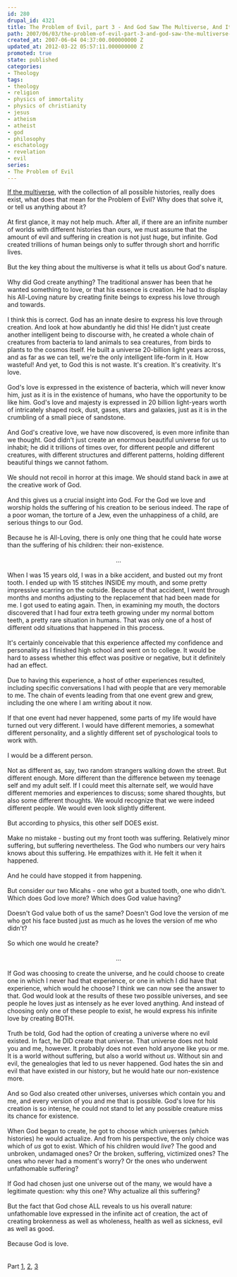 ```yaml
---
id: 280
drupal_id: 4321
title: The Problem of Evil, part 3 - And God Saw The Multiverse, And It Was Good
path: 2007/06/03/the-problem-of-evil-part-3-and-god-saw-the-multiverse-and-it-was-good
created_at: 2007-06-04 04:37:00.000000000 Z
updated_at: 2012-03-22 05:57:11.000000000 Z
promoted: true
state: published
categories:
- Theology
tags:
- theology
- religion
- physics of immortality
- physics of christianity
- jesus
- atheism
- atheist
- god
- philosophy
- eschatology
- revelation
- evil
series:
- The Problem of Evil
---
```

<div><a href="/blog/2007/06/03/the-problem-of-evil-part-2-the-multiverse-vs-gnosticism">If the multiverse</a>, with the collection of all possible histories, really does exist, what does that mean for the Problem of Evil? Why does that solve it, or tell us anything about it?<br /><br />At first glance, it may not help much. After all, if there are an infinite number of worlds with different histories than ours, we must assume that the amount of evil and suffering in creation is not just huge, but infinite. God created trillions of human beings only to suffer through short and horrific lives.<br /><br />But the key thing about the multiverse is what it tells us about God's nature.<br /><br />Why did God create anything? The traditional answer has been that he wanted something to love, or that his essence is creation. He had to display his All-Loving nature by creating finite beings to express his love through and towards.<br /><br />I think this is correct. God has an innate desire to express his love through creation. And look at how abundantly he did this! He didn't just create another intelligent being to discourse with, he created a whole chain of creatures from bacteria to land animals to sea creatures, from birds to plants to the cosmos itself. He built a universe 20-billion light years across, and as far as we can tell, we're the only intelligent life-form in it. How wasteful! And yet, to God this is not waste. It's creation. It's creativity. It's love.<br /><br />God's love is expressed in the existence of bacteria, which will never know him, just as it is in the existence of humans, who have the opportunity to be like him. God's love and majesty is expressed in 20 billion light-years worth of intricately shaped rock, dust, gases, stars and galaxies, just as it is in the crumbling of a small piece of sandstone.<br /><br />And God's creative love, we have now discovered, is even more infinite than we thought. God didn't just create an enormous beautiful universe for us to inhabit; he did it trillions of times over, for different people and different creatures, with different structures and different patterns, holding different beautiful things we cannot fathom.<br /><br />We should not recoil in horror at this image. We should stand back in awe at the creative work of God.<br /><br />And this gives us a crucial insight into God. For the God we love and worship holds the suffering of his creation to be serious indeed. The rape of a poor woman, the torture of a Jew, even the unhappiness of a child, are serious things to our God.<br /><br />Because he is All-Loving, there is only one thing that he could hate worse than the suffering of his children: their non-existence.<br /><br /><div style="text-align: center;">...<br /></div><br />When I was 15 years old, I was in a bike accident, and busted out my front tooth. I ended up with 15 stitches INSIDE my mouth, and some pretty impressive scarring on the outside. Because of that accident, I went through months and months adjusting to the replacement that had been made for me. I got used to eating again. Then, in examining my mouth, the doctors discovered that I had four extra teeth growing under my normal bottom teeth, a pretty rare situation in humans. That was only one of a host of different odd situations that happened in this process.<br /><br />It's certainly conceivable that this experience affected my confidence and personality as I finished high school and went on to college. It would be hard to assess whether this effect was positive or negative, but it definitely had an effect.<br /><br />Due to having this experience, a host of other experiences resulted, including specific conversations I had with people that are very memorable to me. The chain of events leading from that one event grew and grew, including the one where I am writing about it now.<br /><br />If that one event had never happened, some parts of my life would have turned out very different. I would have different memories, a somewhat different personality, and a slightly different set of pyschological tools to work with.<br /><br />I would be a different person.<br /><br />Not as different as, say, two random strangers walking down the street. But different enough. More different than the difference between my teenage self and my adult self. If I could meet this alternate self, we would have different memories and experiences to discuss; some shared thoughts, but also some different thoughts. We would recognize that we were indeed different people. We would even look slightly different.<br /><br />But according to physics, this other self DOES exist.<br /><br />Make no mistake - busting out my front tooth was suffering. Relatively minor suffering, but suffering nevertheless. The God who numbers our very hairs knows about this suffering. He empathizes with it. He felt it when it happened.<br /><br />And he could have stopped it from happening.<br /><br />But consider our two Micahs - one who got a busted tooth, one who didn't. Which does God love more? Which does God value having?<br /><br />Doesn't God value both of us the same? Doesn't God love the version of me who got his face busted just as much as he loves the version of me who didn't?<br /><br />So which one would he create?<br /><br /><div style="text-align: center;">...<br /></div><br />If God was choosing to create the universe, and he could choose to create one in which I never had that experience, or one in which I did have that experience, which would he choose? I think we can now see the answer to that. God would look at the results of these two possible universes, and see people he loves just as intensely as he ever loved anything. And instead of choosing only one of these people to exist, he would express his infinite love by creating BOTH.<br /><br />Truth be told, God had the option of creating a universe where no evil existed. In fact, he DID create that universe. That universe does not hold you and me, however. It probably does not even hold anyone like you or me. It is a world without suffering, but also a world without <span style="font-style: italic;">us</span>. Without sin and evil, the genealogies that led to us never happened. God hates the sin and evil that have existed in our history, but he would hate our non-existence more.<br /><br />And so God also created other universes, universes which contain you and me, and every version of you and me that is possible. God's love for his creation is so intense, he could not stand to let any possible creature miss its chance for existence.<br /><br />When God began to create, he got to choose which universes (which histories) he would actualize. And from his perspective, the only choice was which of <span style="font-style: italic;">us</span> got to exist. Which of his children would <span style="font-style: italic;">live</span>? The good and unbroken, undamaged ones? Or the broken, suffering, victimized ones? The ones who never had a moment's worry? Or the ones who underwent unfathomable suffering?<br /><br />If God had chosen just one universe out of the many, we would have a legitimate question: why this one? Why actualize all this suffering?<br /><br />But the fact that God chose ALL reveals to us his overall nature: unfathomable love expressed in the infinite act of creation, the act of creating brokenness as well as wholeness, health as well as sickness, evil as well as good.<br /><br />Because God is love.<br /><br /><br />Part <a href="/blog/2007/05/27/the-problem-of-evil-part-1-the-unanswered-question">1</a>, <a href="/blog/2007/06/03/the-problem-of-evil-part-2-the-multiverse-vs-gnosticism">2</a>, <a href="/blog/2007/06/03/the-problem-of-evil-part-3-and-god-saw-the-multiverse-and-it-was-good">3</a><br /></div>
